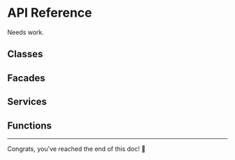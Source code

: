 # API Reference

Needs work.

## Classes

## Facades

## Services

## Functions

---

Congrats, you've reached the end of this doc! 🎉
